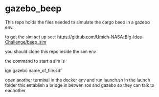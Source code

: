 # gazebo_beep

This repo holds the files needed to simulate the cargo beep in a gazebo env.

to get the sim set up see: https://github.com/Umich-NASA-Big-Idea-Challenge/beep_sim 

you should clone this repo inside the sim env

the command to start a sim is 

ign gazebo name_of_file.sdf

open another terminal in the docker env and run launch.sh in the launch folder this establish a bridge in betwen ros and gazebo so they can talk to eachother


